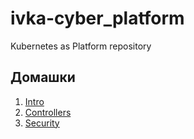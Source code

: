 # ivka-cyber_platform
Kubernetes as Platform repository

## Домашки

1. [Intro](./kubernetes-intro)
2. [Controllers](./kubernetes-controllers)
3. [Security](./kubernetes-security)

